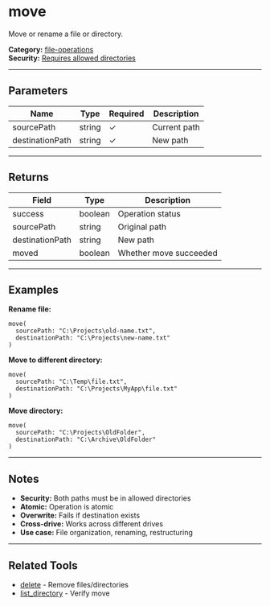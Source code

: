 ﻿# move

Move or rename a file or directory.

**Category:** [file-operations](INDEX.md)  
**Security:** [Requires allowed directories](../COMMON.md#security-model)

---

## Parameters

| Name | Type | Required | Description |
|------|------|----------|-------------|
| sourcePath | string | ✓ | Current path |
| destinationPath | string | ✓ | New path |

---

## Returns

| Field | Type | Description |
|-------|------|-------------|
| success | boolean | Operation status |
| sourcePath | string | Original path |
| destinationPath | string | New path |
| moved | boolean | Whether move succeeded |

---

## Examples

**Rename file:**
```
move(
  sourcePath: "C:\Projects\old-name.txt",
  destinationPath: "C:\Projects\new-name.txt"
)
```

**Move to different directory:**
```
move(
  sourcePath: "C:\Temp\file.txt",
  destinationPath: "C:\Projects\MyApp\file.txt"
)
```

**Move directory:**
```
move(
  sourcePath: "C:\Projects\OldFolder",
  destinationPath: "C:\Archive\OldFolder"
)
```

---

## Notes

- **Security:** Both paths must be in allowed directories
- **Atomic:** Operation is atomic
- **Overwrite:** Fails if destination exists
- **Cross-drive:** Works across different drives
- **Use case:** File organization, renaming, restructuring

---

## Related Tools

- [delete](delete.md) - Remove files/directories
- [list_directory](list_directory.md) - Verify move
